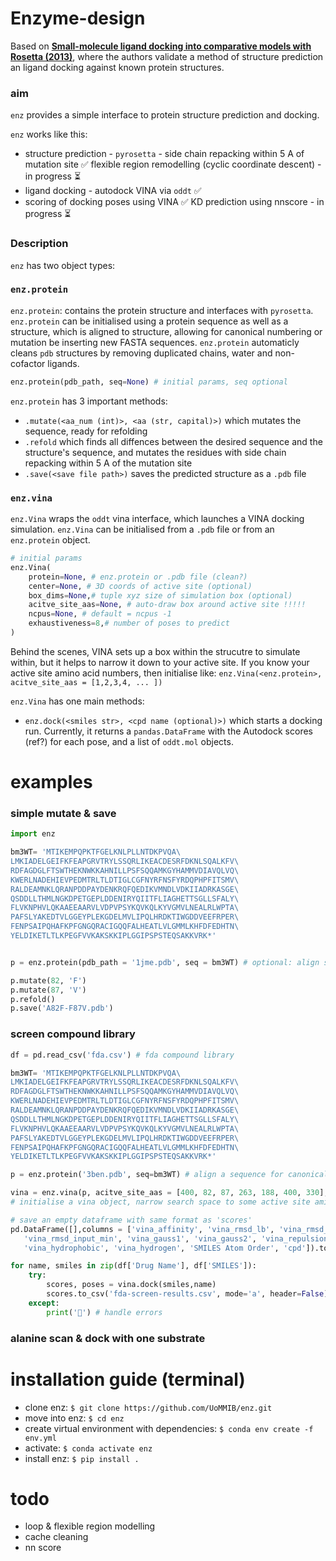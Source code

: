# Enzyme-design
Based on [**Small-molecule ligand docking into comparative models with Rosetta (2013)**](https://www.ncbi.nlm.nih.gov/pmc/articles/PMC5750396/), where the authors validate a method of structure prediction an ligand docking against known protein structures.  

### aim
```enz``` provides a simple interface to protein structure prediction and docking.

```enz``` works like this:
* structure prediction - ```pyrosetta``` - side chain repacking within 5 A of mutation site ✅ flexible region remodelling (cyclic coordinate descent) - in progress ⏳
* ligand docking - autodock VINA via ```oddt``` ✅
* scoring of docking poses using VINA ✅ KD prediction using nnscore - in progress ⏳



### Description
 ```enz``` has two object types:

### ```enz.protein```
 ```enz.protein```: contains the protein structure and interfaces with ```pyrosetta```. ```enz.protein``` can be initialised using a protein sequence as well as a structure, which is aligned to structure, allowing for canonical numbering or mutation be inserting new FASTA sequences. ```enz.protein``` automaticly cleans ```pdb``` structures by removing duplicated chains, water and non-cofactor ligands.

 ```python
enz.protein(pdb_path, seq=None) # initial params, seq optional
```

 ```enz.protein``` has 3 important methods:
 * ```.mutate(<aa_num (int)>, <aa (str, capital)>)``` which mutates the sequence, ready for refolding
 * ```.refold``` which finds all diffences between the desired sequence and the structure's sequence, and mutates the residues with side chain repacking within 5 A of the mutation site
 * ```.save(<save file path>)``` saves the predicted structure as a ```.pdb``` file

### ```enz.vina```
```enz.Vina``` wraps the ```oddt``` vina interface, which launches a VINA docking simulation. ```enz.Vina``` can be initialised from a ```.pdb``` file or from an ```enz.protein``` object.

```python
# initial params
enz.Vina(
    protein=None, # enz.protein or .pdb file (clean?)
    center=None, # 3D coords of active site (optional)
    box_dims=None,# tuple xyz size of simulation box (optional)
    acitve_site_aas=None, # auto-draw box around active site !!!!!
    ncpus=None, # default = ncpus -1
    exhaustiveness=8,# number of poses to predict
)
```

Behind the scenes, VINA sets up a box within the strucutre to simulate within, but it helps to narrow it down to your active site. If you know your active site amino acid numbers, then initialise like: ```enz.Vina(<enz.protein>, acitve_site_aas = [1,2,3,4, ... ])```

```enz.Vina``` has one main methods:
* ```enz.dock(<smiles str>, <cpd name (optional)>)``` which starts a docking run. Currently, it returns a ```pandas.DataFrame``` with the Autodock scores (ref?) for each pose, and a list of ```oddt.mol``` objects.

# examples

### simple mutate & save

```python
import enz

bm3WT= 'MTIKEMPQPKTFGELKNLPLLNTDKPVQA\
LMKIADELGEIFKFEAPGRVTRYLSSQRLIKEACDESRFDKNLSQALKFV\
RDFAGDGLFTSWTHEKNWKKAHNILLPSFSQQAMKGYHAMMVDIAVQLVQ\
KWERLNADEHIEVPEDMTRLTLDTIGLCGFNYRFNSFYRDQPHPFITSMV\
RALDEAMNKLQRANPDDPAYDENKRQFQEDIKVMNDLVDKIIADRKASGE\
QSDDLLTHMLNGKDPETGEPLDDENIRYQIITFLIAGHETTSGLLSFALY\
FLVKNPHVLQKAAEEAARVLVDPVPSYKQVKQLKYVGMVLNEALRLWPTA\
PAFSLYAKEDTVLGGEYPLEKGDELMVLIPQLHRDKTIWGDDVEEFRPER\
FENPSAIPQHAFKPFGNGQRACIGQQFALHEATLVLGMMLKHFDFEDHTN\
YELDIKETLTLKPEGFVVKAKSKKIPLGGIPSPSTEQSAKKVRK*'


p = enz.protein(pdb_path = '1jme.pdb', seq = bm3WT) # optional: align sequence for canonical numbering

p.mutate(82, 'F')
p.mutate(87, 'V')
p.refold()
p.save('A82F-F87V.pdb')
```

### screen compound library

```python
df = pd.read_csv('fda.csv') # fda compound library

bm3WT= 'MTIKEMPQPKTFGELKNLPLLNTDKPVQA\
LMKIADELGEIFKFEAPGRVTRYLSSQRLIKEACDESRFDKNLSQALKFV\
RDFAGDGLFTSWTHEKNWKKAHNILLPSFSQQAMKGYHAMMVDIAVQLVQ\
KWERLNADEHIEVPEDMTRLTLDTIGLCGFNYRFNSFYRDQPHPFITSMV\
RALDEAMNKLQRANPDDPAYDENKRQFQEDIKVMNDLVDKIIADRKASGE\
QSDDLLTHMLNGKDPETGEPLDDENIRYQIITFLIAGHETTSGLLSFALY\
FLVKNPHVLQKAAEEAARVLVDPVPSYKQVKQLKYVGMVLNEALRLWPTA\
PAFSLYAKEDTVLGGEYPLEKGDELMVLIPQLHRDKTIWGDDVEEFRPER\
FENPSAIPQHAFKPFGNGQRACIGQQFALHEATLVLGMMLKHFDFEDHTN\
YELDIKETLTLKPEGFVVKAKSKKIPLGGIPSPSTEQSAKKVRK*'

p = enz.protein('3ben.pdb', seq=bm3WT) # align a sequence for canonical numbering

vina = enz.vina(p, acitve_site_aas = [400, 82, 87, 263, 188, 400, 330], exhaustiveness=16)
# initialise a vina object, narrow search space to some active site amino acids

# save an empty dataframe with same format as 'scores'
pd.DataFrame([],columns = ['vina_affinity', 'vina_rmsd_lb', 'vina_rmsd_ub', 'vina_rmsd_input',
   'vina_rmsd_input_min', 'vina_gauss1', 'vina_gauss2', 'vina_repulsion',
   'vina_hydrophobic', 'vina_hydrogen', 'SMILES Atom Order', 'cpd']).to_csv('fda-screen-results.csv')

for name, smiles in zip(df['Drug Name'], df['SMILES']):
    try:
        scores, poses = vina.dock(smiles,name)
        scores.to_csv('fda-screen-results.csv', mode='a', header=False) # add to file (append mode)
    except:
        print('🤦') # handle errors
```
### alanine scan & dock with one substrate


# installation guide (terminal)

* clone enz: ```$ git clone https://github.com/UoMMIB/enz.git```
* move into enz: ```$ cd enz```
* create  virtual environment with dependencies: ```$ conda env create -f env.yml```
* activate: ```$ conda activate enz```
* install enz: ```$ pip install . ```


# todo
- loop & flexible region modelling
- cache cleaning
- nn score
